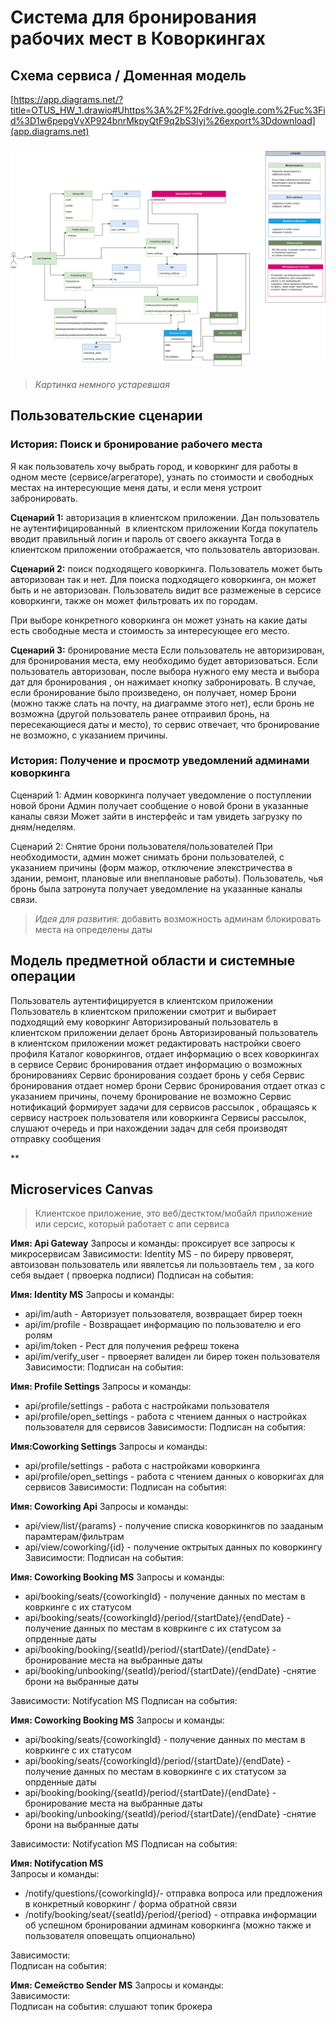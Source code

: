 # Система для бронирования рабочих мест в Коворкингах

## Схема сервиса / Доменная модель

[https://app.diagrams.net/?title=OTUS_HW_1.drawio#Uhttps%3A%2F%2Fdrive.google.com%2Fuc%3Fid%3D1w6pepgVvXP924bnrMkpyQtF9q2bS3lyj%26export%3Ddownload](app.diagrams.net)

### ![image](https://raw.githubusercontent.com/local-cat/otus-ms-arch-2024-homework/main/OTUS_HW_1.drawio.png)

> *Картинка немного устаревшая*

## Пользовательские сценарии

### История: Поиск и бронирование рабочего места

Я как пользователь хочу выбрать город, и коворкинг для работы в одном месте (сервисе/агрегаторе), узнать по стоимости и свободных местах на интересующие меня даты, и если меня устроит забронировать.


**Сценарий 1:** авторизация в клиентском приложении.
Дан пользователь не аутентифицированный  в клиентском приложении
Когда покупатель вводит правильный логин и пароль от своего аккаунта
Тогда в клиентском приложении отображается, что пользователь авторизован.

**Сценарий 2:** поиск подходящего коворкинга.
Пользователь может быть авторизован так и нет.
Для поиска подходящего коворкинга, он может быть и не авторизован.
Пользователь видит все размеженые в серсисе коворкинги, также он может фильтровать их по городам.

При выборе конкретного коворкинга он может узнать на какие даты есть свободные места и стоимость за интересующее его место.

**Сценарий 3:**  бронирование места
Если пользователь не авторизирован, для бронирования места, ему необходимо будет авторизоваться.
Если пользователь авторизован, после выбора нужного ему места и выбора дат для бронирования , он нажимает кнопку забронировать.
В случае, если бронирование было произведено, он получает, номер Брони (можно также слать на почту, на диаграмме этого нет), если бронь не возможна (другой пользователь ранее отпраивил бронь, на пересекающиеся даты и место), то сервис отвечает, что бронирование не возможно, с указанием причины.


### История: Получение и просмотр уведомлений админами коворкинга

Сценарий 1: Админ коворкинга получает уведомление о поступлении новой брони
Админ получает сообщение о новой брони в указанные каналы связи
Может зайти в инстерфейс и там увидеть загрузку по дням/неделям.

Сценарий 2: Снятие брони пользователя/пользователей
При необходимости, админ может снимать брони пользователей, с указанием причины (форм мажор, отключение элекстричества в здании, ремонт, плановые или внеплановые работы).
Пользователь, чья бронь была затронута получает уведомление на указанные каналы связи.

> *Идея для развития:* добавить возможность админам блокировать места на определены даты


## Модель предметной области и системные операции

Пользователь аутентифицируется в клиентском приложении
Пользователь в клиентском приложении смотрит и выбирает подходящий ему коворкинг
Авторизированый пользователь в клиентском приложении  делает бронь
Авторизированый пользователь в клиентском приложении  может редактировать настройки своего профиля
Каталог коворкингов, отдает информацию о всех коворкингах в сервисе
Сервис бронирования отдает информацию о возможных бронированиях
Сервис бронирования создает бронь у себя
Сервис бронирования отдает номер брони
Сервис бронирования отдает отказ с указанием причины, почему бронирование не возможно
Сервис нотификаций формирует задачи для сервисов рассылок , обращаясь к сервиcу настроек пользователя или коворкинга
Сервисы рассылок, слушают очередь и при нахождении задач для себя производят отправку сообщения


**

## Microservices Canvas

> Клиентское приложение, это веб/дестктом/мобайл приложение или серсис, который работает с апи сервиса


**Имя: Api Gateway** 
Запросы и команды: проксирует все запросы к микросервисам
Зависимости: Identity MS - по биреру првоверят, автоизован пользователь или явялетсья ли пользовтаель тем , за кого себя выдает ( првоерка подписи)
Подписан на события:

**Имя: Identity MS** 
Запросы и команды: 
* api/im/auth - Авторизует пользователя, возвращает бирер тоекн
* api/im/profile - Возвращает информацию по пользователю и его ролям
* api/im/token - Рест для получения рефреш токена
* api/im/verify_user - првоеряет валиден ли бирер токен пользователя
Зависимости: 
Подписан на события:

**Имя: Profile Settings** 
Запросы и команды: 
* api/profile/settings - работа с настройками пользователя
* api/profile/open_settings - работа с чтением данных о настройках пользователя для сервисов
Зависимости: 
Подписан на события:

**Имя:Coworking Settings** 
Запросы и команды: 
* api/profile/settings - работа с настройками коворкинга
* api/profile/open_settings - работа с чтением данных о коворкигах  для сервисов
Зависимости: 
Подписан на события:

**Имя: Coworking Api** 
Запросы и команды: 
* api/view/list/{params} - получение списка коворкинкгов по зааданым парамтерам/фильтрам
* api/view/coworking/{id} - получение октрытых данных по коворкингу
Зависимости: 
Подписан на события:

**Имя: Coworking Booking MS** 
Запросы и команды: 
* api/booking/seats/{coworkingId} - получение данных по местам в ковркинге с их статусом
* api/booking/seats/{coworkingId}/period/{startDate}/{endDate} - получение данных по местам в ковркинге с их статусом за опрденные даты
* api/booking/booking/{seatId}/period/{startDate}/{endDate} - бронирование места на выбранные даты
* api/booking/unbooking/{seatId}/period/{startDate}/{endDate} -снятие брони на выбранные даты

Зависимости: Notifycation MS
Подписан на события:

**Имя: Coworking Booking MS** 
Запросы и команды: 
* api/booking/seats/{coworkingId} - получение данных по местам в ковркинге с их статусом
* api/booking/seats/{coworkingId}/period/{startDate}/{endDate} - получение данных по местам в коворкинге с их статусом за опрденные даты
* api/booking/booking/{seatId}/period/{startDate}/{endDate} - бронирование места на выбранные даты
* api/booking/unbooking/{seatId}/period/{startDate}/{endDate} -снятие брони на выбранные даты

Зависимости: Notifycation MS 
Подписан на события: 


**Имя: Notifycation MS**  
Запросы и команды:  
* /notify/questions/{coworkingId}/-  отправка вопроса или предложения в конкретный коворкинг / форма обратной связи
* /notify/booking/seat/{seatId}/period/{period} -  отправка информации об успешном бронировании админам коворкинга (можно также и пользователя оповещать опционально)

Зависимости:  
Подписан на события: 

**Имя: Семейство Sender MS** 
Запросы и команды:  
Зависимости:  
Подписан на события: слушают топик брокера 
